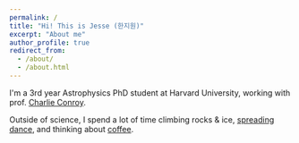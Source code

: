 ```yaml
---
permalink: /
title: "Hi! This is Jesse (한지원)"
excerpt: "About me"
author_profile: true
redirect_from: 
  - /about/
  - /about.html
---
```


I'm a 3rd year Astrophysics PhD student at Harvard University, working with prof. [Charlie Conroy](https://scholar.harvard.edu/cconroy).

Outside of science, I spend a lot of time climbing rocks & ice, [spreading dance](https://gsas.harvard.edu/news/stories/scene-leader), and thinking about [coffee](https://improbable.com/2021/02/17/the-reason-you-will-spill-coffee-no-matter-how-careful-you-are/).
